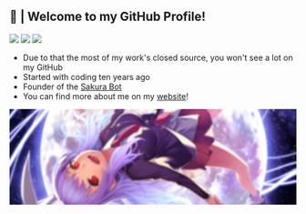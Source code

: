 ## 👻 | Welcome to my GitHub Profile!
![](https://img.shields.io/badge/-Error44-#b71540)
![](https://img.shields.io/badge/Sakura%20Service-Online-#b71540)
![](https://komarev.com/ghpvc/?username=Error44-Developer&color=#b71540)

- Due to that the most of my work's closed source, you won't see a lot on my GitHub
- Started with coding ten years ago
- Founder of the [Sakura Bot](https://github.com/Sakura-World)
- You can find more about me on my [website](https://error44.eu/)!

![Sakura](SakuraGitHub.png)
